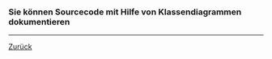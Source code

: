 ### Sie können Sourcecode mit Hilfe von Klassendiagrammen dokumentieren

---

[Zurück](900softwareengineering.md)



